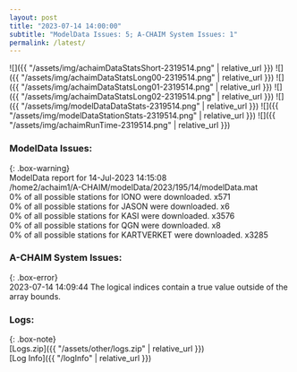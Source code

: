 ```yaml
---
layout: post
title: "2023-07-14 14:00:00"
subtitle: "ModelData Issues: 5; A-CHAIM System Issues: 1"
permalink: /latest/
---
```


![]({{ "/assets/img/achaimDataStatsShort-2319514.png" | relative_url }})
![]({{ "/assets/img/achaimDataStatsLong00-2319514.png" | relative_url }})
![]({{ "/assets/img/achaimDataStatsLong01-2319514.png" | relative_url }})
![]({{ "/assets/img/achaimDataStatsLong02-2319514.png" | relative_url }})
![]({{ "/assets/img/modelDataDataStats-2319514.png" | relative_url }})
![]({{ "/assets/img/modelDataStationStats-2319514.png" | relative_url }})
![]({{ "/assets/img/achaimRunTime-2319514.png" | relative_url }})


### ModelData Issues:  
  
{: .box-warning}  
 ModelData report for 14-Jul-2023 14:15:08   
 /home2/achaim1/A-CHAIM/modelData/2023/195/14/modelData.mat   
 0% of all possible stations for IONO were downloaded. x571   
 0% of all possible stations for JASON were downloaded. x6   
 0% of all possible stations for KASI were downloaded. x3576   
 0% of all possible stations for QGN were downloaded. x8   
 0% of all possible stations for KARTVERKET were downloaded. x3285   
  
### A-CHAIM System Issues:  
  
{: .box-error}  
2023-07-14 14:09:44 The logical indices contain a true value outside of the array bounds.  

### Logs:  
  
{: .box-note}  
[Logs.zip]({{ "/assets/other/logs.zip" | relative_url }})  
[Log Info]({{ "/logInfo" | relative_url }})  
